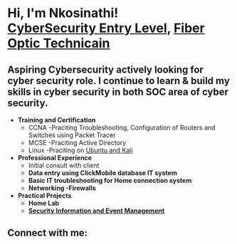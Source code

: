  <h1>Hi, I'm Nkosinathi! <br/><a href="https://github.com/NathiMadlala">CyberSecurity Entry Level</a>, <a href="https://www.linkedin.com/in/Nkosinathi Madlala/">Fiber Optic Technicain </a>

<h2>Aspiring Cybersecurity actively looking for cyber security role. I continue to learn & build my skills in cyber security in both SOC area of cyber security.</h2>

- <b>Training and Certification </b>
  - CCNA -Praciting Troubleshooting, Configuration of Routers and Switches using Packet Tracer
  - MCSE -Praciting Active Directory
  - Linux -Praciting on [Ubuntu and Kali](https://tryhackme.com/nkosinathimadlala/AD_PS)
- <b>Professional Experience</b>
  - Initial consult with client <b>
  - Data entry using ClickMobile database IT system
  - Basic IT troubleshooting for Home connection system
  - Networking -Firewalls
- <b>Practical Projects</b>
  - Home Lab
  - [Security Information and Event Management](https://tryhackme.com/nkosinathimadlala/AD_PS)
    

<h2> Connect with me:</h2>

[linkedin]: https://linkedin.com/in/nkosinathimadlala/

<!--
**joshmadakor1/joshmadakor1** is a ✨ _special_ ✨ repository because its `README.md` (this file) appears on your GitHub profile.

Here are some ideas to get you started:

- 🔭 I’m currently working on ...
- 🌱 I’m currently learning ...
- 👯 I’m looking to collaborate on ...
- 🤔 I’m looking for help with ...
- 💬 Ask me about ...
- 📫 How to reach me: ...
- 😄 Pronouns: ...
- ⚡ Fun fact: ...
-->

<!--
**NathiMadlala/NathiMadlala** is a ✨ _special_ ✨ repository because its `README.md` (this file) appears on your GitHub profile.

Here are some ideas to get you started:

- 🔭 I’m currently working on ...
- 🌱 I’m currently learning ...
- 👯 I’m looking to collaborate on ...
- 🤔 I’m looking for help with ...
- 💬 Ask me about ...
- 📫 How to reach me: ...
- 😄 Pronouns: ...
- ⚡ Fun fact: ...
-->
